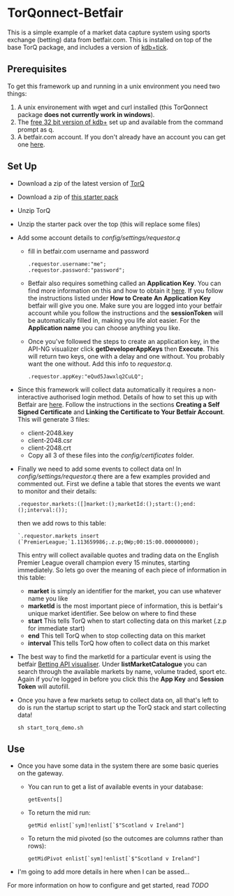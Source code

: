 # TorQonnect-Betfair
This is a simple example of a market data capture system using sports exchange (betting) data from betfair.com.  This is installed on top of the base TorQ package, and includes a version of [kdb+tick](http://code.kx.com/wsvn/code/kx/kdb+tick).

## Prerequisites

To get this framework up and running in a unix environment you need two things:

1. A unix environement with wget and curl installed (this TorQonnect package **does not currently work in windows**).
1. The [free 32 bit version of kdb+](http://kx.com/software-download.php) set up and available from the command prompt as q.
2. A betfair.com account. If you don't already have an account you can get one [here](https://register.betfair.com/account/registration).


## Set Up

* Download a zip of the latest version of [TorQ](https://github.com/AquaQAnalytics/TorQ/archive/master.zip)
* Download a zip of [this starter pack](https://github.com/AquaQAnalytics/TorQonnect-Betfair/archive/master.zip)
* Unzip TorQ
* Unzip the starter pack over the top (this will replace some files)
* Add some account details to *config/settings/requestor.q*
    - fill in betfair.com username and password

        ```
        .requestor.username:"me";
        .requestor.password:"password";
        ```

    - Betfair also requires something called an **Application Key**.  You can find more information on this and how to obtain it [here](https://api.developer.betfair.com/services/webapps/docs/display/1smk3cen4v3lu3yomq5qye0ni/Application+Keys).  If you follow the instructions listed under **How to Create An Application Key** betfair will give you one.  Make sure you are logged into your betfair account while you follow the instructions and the **sessionToken** will be automatically filled in, making you life alot easier.  For the **Application name** you can choose anything you like.
    - Once you've followed the steps to create an application key, in the API-NG visualizer click **getDeveloperAppKeys** then **Execute**.  This will return two keys, one with a delay and one without.  You probably want the one without.  Add this info to *requestor.q*.

        ```
        .requestor.appKey:"eQud5Jawxlq2CuLQ";
        ```

* Since this framework will collect data automatically it requires a non-interactive authorised login method.  Details of how to set this up with Betfair are [here](https://api.developer.betfair.com/services/webapps/docs/display/1smk3cen4v3lu3yomq5qye0ni/Non-Interactive+%28bot%29+login).  Follow the instructions in the sections **Creating a Self Signed Certificate** and **Linking the Certificate to Your Betfair Account**.  This will generate 3 files:
    - client-2048.key
    - client-2048.csr
    - client-2048.crt
    - Copy all 3 of these files into the *config/certificates* folder.
* Finally we need to add some events to collect data on!  In *config/settings/requestor.q* there are a few examples provided and commented out.  First we define a table that stores the events we want to monitor and their details:

    ```
    .requestor.markets:([]market:();marketId:();start:();end:();interval:());
    ```

    then we add rows to this table:

    ```
    `.requestor.markets insert (`PremierLeague;`1.113659986;.z.p;0Wp;00:15:00.000000000);
    ```

    This entry will collect available quotes and trading data on the English Premier League overall champion every 15 minutes, starting immediately.  So lets go over the meaning of each piece of information in this table:
    - **market** is simply an identifier for the market, you can use whatever name you like
    - **marketId** is the most important piece of information, this is betfair's unique market identifier.  See below on where to find these
    - **start** This tells TorQ when to start collecting data on this market (.z.p for immediate start)
    - **end** This tell TorQ when to stop collecting data on this market
    - **interval** This tells TorQ how often to collect data on this market
* The best way to find the marketId for a particular event is using the betfair [Betting API visualiser](https://developer.betfair.com/visualisers/api-ng-sports-operations/).  Under **listMarketCatalogue** you can search through the available markets by name, volume traded, sport etc.  Again if you're logged in before you click this the **App Key** and **Session Token** will autofill.
* Once you have a few markets setup to collect data on, all that's left to do is run the startup script to start up the TorQ stack and start collecting data!

    ```
    sh start_torq_demo.sh
    ```

## Use

* Once you have some data in the system there are some basic queries on the gateway.  
    - You can run to get a list of available events in your database: 

        ```
        getEvents[]
        ```
    - To return the mid run:
        
        ```
        getMid enlist[`sym]!enlist[`$"Scotland v Ireland"]
        ```
    - To return the mid pivoted (so the outcomes are columns rather than rows):

        ```
        getMidPivot enlist[`sym]!enlist[`$"Scotland v Ireland"]
        ```
* I'm going to add more details in here when I can be assed...


For more information on how to configure and get started, read *TODO*
